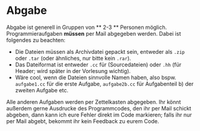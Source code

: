# Abgabe

Abgabe ist generell in Gruppen von ** 2-3 ** Personen möglich.
Programmieraufgaben **müssen** per Mail abgegeben werden. Dabei ist folgendes zu beachten:
+ Die Dateien müssen als Archivdatei gepackt sein, entweder als `.zip` oder `.tar` (oder ähnliches, nur bitte kein `.rar`).
+ Das Dateiformat ist entweder `.cc` für (Sourcedateien) oder `.hh` (für Header; wird später in der Vorlesung wichtig).
+ Wäre cool, wenn die Dateien sinnvolle Namen haben, also bspw. `aufgabe1.cc` für die erste Aufgabe, `aufgabe2b.cc` für Aufgabenteil b) der zweiten Aufgabe etc.

Alle anderen Aufgaben werden per Zettelkasten abgegeben. Ihr könnt außerdem gerne Ausdrucke des Programmcodes, den ihr per Mail schickt abgeben, dann kann ich eure Fehler direkt im Code markieren; falls ihr nur per Mail abgebt, bekommt ihr kein Feedback zu eurem Code.